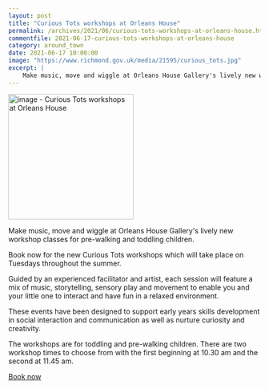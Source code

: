 ```yaml
---
layout: post
title: "Curious Tots workshops at Orleans House"
permalink: /archives/2021/06/curious-tots-workshops-at-orleans-house.html
commentfile: 2021-06-17-curious-tots-workshops-at-orleans-house
category: around_town
date: 2021-06-17 10:00:00
image: "https://www.richmond.gov.uk/media/21595/curious_tots.jpg"
excerpt: |
    Make music, move and wiggle at Orleans House Gallery's lively new workshop  classes for pre-walking and toddling children.
---
```

<img src="https://www.richmond.gov.uk/media/21595/curious_tots.jpg" alt="image - Curious Tots workshops at Orleans House" width="250" class="photo right" alt="" >

Make music, move and wiggle at Orleans House Gallery's lively new workshop  classes for pre-walking and toddling children.

Book now for the new Curious Tots workshops which will take place on  Tuesdays throughout the summer.

Guided by an experienced facilitator and artist, each session will feature  a mix of music, storytelling, sensory play and movement to enable you and  your little one to interact and have fun in a relaxed environment.

These events have been designed to support early years skills development  in social interaction and communication as well as nurture curiosity and  creativity.

The workshops are for toddling and pre-walking children. There are two  workshop times to choose from with the first beginning at 10.30 am and the  second at 11.45 am.

[Book now](https://www.orleanshousegallery.org/events/curious-tots/)
